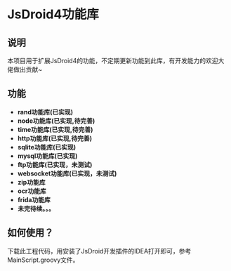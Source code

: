 # JsDroid4功能库
## 说明
本项目用于扩展JsDroid4的功能，不定期更新功能到此库，有开发能力的欢迎大佬做出贡献~
## 功能
- **rand功能库(已实现)**
- **node功能库(已实现,待完善)**
- **time功能库(已实现,待完善)**
- **http功能库(已实现,待完善)**
- **sqlite功能库(已实现)**
- **mysql功能库(已实现)**
- **ftp功能库(已实现，未测试)**
- **websocket功能库(已实现，未测试)**
- **zip功能库**
- **ocr功能库**
- **frida功能库**
- **未完待续。。。**

## 如何使用？
  下载此工程代码，用安装了JsDroid开发插件的IDEA打开即可，参考MainScript.groovy文件。
  
